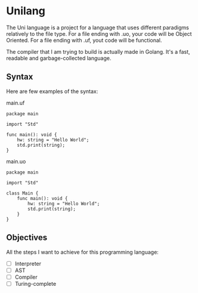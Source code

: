 # Unilang
The Uni language is a project for a language that uses different paradigms relatively to the file type.
For a file ending with .uo, your code will be Object Oriented. For a file ending with .uf, yout code will be functional.

The compiler that I am trying to build is actually made in Golang. It's a fast, readable and garbage-collected language.

## Syntax

Here are few examples of the syntax:

main.uf
```
package main

import "Std"

func main(): void {
    hw: string = "Hello World";
    std.print(string);
}
```

main.uo
```
package main

import "Std"

class Main {
    func main(): void {
        hw: string = "Hello World";
        std.print(string);
    }
}
```

## Objectives

All the steps I want to achieve for this programming language:
- [ ] Interpreter
- [ ] AST
- [ ] Compiler
- [ ] Turing-complete